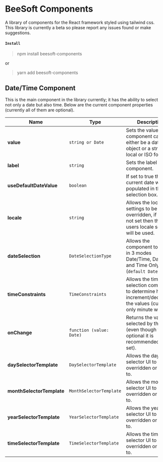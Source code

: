 # BeeSoft Components

A library of components for the React framework styled using tailwind css. This library is currently a beta so please report any issues found or make suggestions.

#### `Install`
> npm install beesoft-components

or

> yarn add beesoft-components

## Date/Time Component

This is the main component in the library currently; it has the ability to select not only a date but also time. Below are the current component properties (currently all of them are optional). 

| Name        | Type       | Description |
| ----------- | ---------- | ----------- |
| **value** | `string or Date` | Sets the value of the component can either be a date object or a string in a local or ISO format. |
| **label** | `string` | Sets the label for the component. |
| **useDefaultDateValue** | `boolean` | If set to true then the current date will be populated in the selection box. |
| **locale** | `string` | Allows the locale settings to be overridden, if this is not set then the users locale settings will be used. |
| **dateSelection** | `DateSelectionType` | Allows the component to be set in 3 modes Date/Time, Date Only and Time Only (`default Date/Time`). |
| **timeConstraints** | `TimeConstraints` | Allows the time selection component to determine how the increment/decrement the values (currently only minute works). |
| **onChange** | `function (value: Date)` | Returns the value selected by the user (even though this optional it is recommended to be set). |
| **daySelectorTemplate** | `DaySelectorTemplate` | Allows the day selector UI to be overridden or added to. |
| **monthSelectorTemplate** | `MonthSelectorTemplate` | Allows the month selector UI to be overridden or added to. |
| **yearSelectorTemplate** | `YearSelectorTemplate` | Allows the year selector UI to be overridden or added to. |
| **timeSelectorTemplate** | `TimeSelectorTemplate` | Allows the time selector UI to be overridden or added to. |
